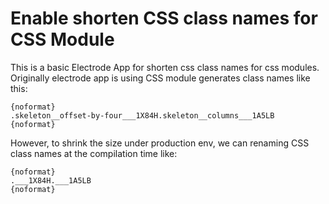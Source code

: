 # Enable shorten CSS class names for CSS Module

This is a basic Electrode App for shorten css class names for css modules.
Originally electrode app is using CSS module generates class names like this:
```
{noformat}
.skeleton__offset-by-four___1X84H.skeleton__columns___1A5LB
{noformat}
```


However, to shrink the size under production env, we can renaming CSS class names at the compilation time like:

```
{noformat}
.___1X84H.___1A5LB
{noformat}
```
